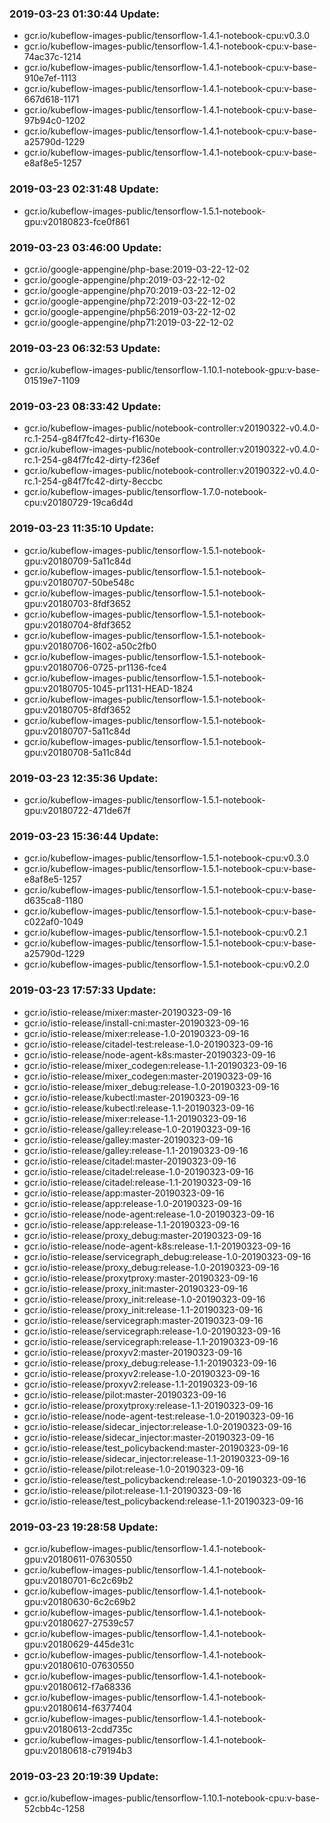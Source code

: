 ### 2019-03-23 01:30:44 Update:

- gcr.io/kubeflow-images-public/tensorflow-1.4.1-notebook-cpu:v0.3.0
- gcr.io/kubeflow-images-public/tensorflow-1.4.1-notebook-cpu:v-base-74ac37c-1214
- gcr.io/kubeflow-images-public/tensorflow-1.4.1-notebook-cpu:v-base-910e7ef-1113
- gcr.io/kubeflow-images-public/tensorflow-1.4.1-notebook-cpu:v-base-667d618-1171
- gcr.io/kubeflow-images-public/tensorflow-1.4.1-notebook-cpu:v-base-97b94c0-1202
- gcr.io/kubeflow-images-public/tensorflow-1.4.1-notebook-cpu:v-base-a25790d-1229
- gcr.io/kubeflow-images-public/tensorflow-1.4.1-notebook-cpu:v-base-e8af8e5-1257
### 2019-03-23 02:31:48 Update:

- gcr.io/kubeflow-images-public/tensorflow-1.5.1-notebook-gpu:v20180823-fce0f861
### 2019-03-23 03:46:00 Update:

- gcr.io/google-appengine/php-base:2019-03-22-12-02
- gcr.io/google-appengine/php:2019-03-22-12-02
- gcr.io/google-appengine/php70:2019-03-22-12-02
- gcr.io/google-appengine/php72:2019-03-22-12-02
- gcr.io/google-appengine/php56:2019-03-22-12-02
- gcr.io/google-appengine/php71:2019-03-22-12-02
### 2019-03-23 06:32:53 Update:

- gcr.io/kubeflow-images-public/tensorflow-1.10.1-notebook-gpu:v-base-01519e7-1109
### 2019-03-23 08:33:42 Update:

- gcr.io/kubeflow-images-public/notebook-controller:v20190322-v0.4.0-rc.1-254-g84f7fc42-dirty-f1630e
- gcr.io/kubeflow-images-public/notebook-controller:v20190322-v0.4.0-rc.1-254-g84f7fc42-dirty-f236ef
- gcr.io/kubeflow-images-public/notebook-controller:v20190322-v0.4.0-rc.1-254-g84f7fc42-dirty-8eccbc
- gcr.io/kubeflow-images-public/tensorflow-1.7.0-notebook-cpu:v20180729-19ca6d4d
### 2019-03-23 11:35:10 Update:

- gcr.io/kubeflow-images-public/tensorflow-1.5.1-notebook-gpu:v20180709-5a11c84d
- gcr.io/kubeflow-images-public/tensorflow-1.5.1-notebook-gpu:v20180707-50be548c
- gcr.io/kubeflow-images-public/tensorflow-1.5.1-notebook-gpu:v20180703-8fdf3652
- gcr.io/kubeflow-images-public/tensorflow-1.5.1-notebook-gpu:v20180704-8fdf3652
- gcr.io/kubeflow-images-public/tensorflow-1.5.1-notebook-gpu:v20180706-1602-a50c2fb0
- gcr.io/kubeflow-images-public/tensorflow-1.5.1-notebook-gpu:v20180706-0725-pr1136-fce4
- gcr.io/kubeflow-images-public/tensorflow-1.5.1-notebook-gpu:v20180705-1045-pr1131-HEAD-1824
- gcr.io/kubeflow-images-public/tensorflow-1.5.1-notebook-gpu:v20180705-8fdf3652
- gcr.io/kubeflow-images-public/tensorflow-1.5.1-notebook-gpu:v20180707-5a11c84d
- gcr.io/kubeflow-images-public/tensorflow-1.5.1-notebook-gpu:v20180708-5a11c84d
### 2019-03-23 12:35:36 Update:

- gcr.io/kubeflow-images-public/tensorflow-1.5.1-notebook-gpu:v20180722-471de67f
### 2019-03-23 15:36:44 Update:

- gcr.io/kubeflow-images-public/tensorflow-1.5.1-notebook-cpu:v0.3.0
- gcr.io/kubeflow-images-public/tensorflow-1.5.1-notebook-cpu:v-base-e8af8e5-1257
- gcr.io/kubeflow-images-public/tensorflow-1.5.1-notebook-cpu:v-base-d635ca8-1180
- gcr.io/kubeflow-images-public/tensorflow-1.5.1-notebook-cpu:v-base-c022af0-1049
- gcr.io/kubeflow-images-public/tensorflow-1.5.1-notebook-cpu:v0.2.1
- gcr.io/kubeflow-images-public/tensorflow-1.5.1-notebook-cpu:v-base-a25790d-1229
- gcr.io/kubeflow-images-public/tensorflow-1.5.1-notebook-cpu:v0.2.0
### 2019-03-23 17:57:33 Update:

- gcr.io/istio-release/mixer:master-20190323-09-16
- gcr.io/istio-release/install-cni:master-20190323-09-16
- gcr.io/istio-release/mixer:release-1.0-20190323-09-16
- gcr.io/istio-release/citadel-test:release-1.0-20190323-09-16
- gcr.io/istio-release/node-agent-k8s:master-20190323-09-16
- gcr.io/istio-release/mixer_codegen:release-1.1-20190323-09-16
- gcr.io/istio-release/mixer_codegen:master-20190323-09-16
- gcr.io/istio-release/mixer_debug:release-1.0-20190323-09-16
- gcr.io/istio-release/kubectl:master-20190323-09-16
- gcr.io/istio-release/kubectl:release-1.1-20190323-09-16
- gcr.io/istio-release/mixer:release-1.1-20190323-09-16
- gcr.io/istio-release/galley:release-1.0-20190323-09-16
- gcr.io/istio-release/galley:master-20190323-09-16
- gcr.io/istio-release/galley:release-1.1-20190323-09-16
- gcr.io/istio-release/citadel:master-20190323-09-16
- gcr.io/istio-release/citadel:release-1.0-20190323-09-16
- gcr.io/istio-release/citadel:release-1.1-20190323-09-16
- gcr.io/istio-release/app:master-20190323-09-16
- gcr.io/istio-release/app:release-1.0-20190323-09-16
- gcr.io/istio-release/node-agent:release-1.0-20190323-09-16
- gcr.io/istio-release/app:release-1.1-20190323-09-16
- gcr.io/istio-release/proxy_debug:master-20190323-09-16
- gcr.io/istio-release/node-agent-k8s:release-1.1-20190323-09-16
- gcr.io/istio-release/servicegraph_debug:release-1.0-20190323-09-16
- gcr.io/istio-release/proxy_debug:release-1.0-20190323-09-16
- gcr.io/istio-release/proxytproxy:master-20190323-09-16
- gcr.io/istio-release/proxy_init:master-20190323-09-16
- gcr.io/istio-release/proxy_init:release-1.0-20190323-09-16
- gcr.io/istio-release/proxy_init:release-1.1-20190323-09-16
- gcr.io/istio-release/servicegraph:master-20190323-09-16
- gcr.io/istio-release/servicegraph:release-1.0-20190323-09-16
- gcr.io/istio-release/servicegraph:release-1.1-20190323-09-16
- gcr.io/istio-release/proxyv2:master-20190323-09-16
- gcr.io/istio-release/proxy_debug:release-1.1-20190323-09-16
- gcr.io/istio-release/proxyv2:release-1.0-20190323-09-16
- gcr.io/istio-release/proxyv2:release-1.1-20190323-09-16
- gcr.io/istio-release/pilot:master-20190323-09-16
- gcr.io/istio-release/proxytproxy:release-1.1-20190323-09-16
- gcr.io/istio-release/node-agent-test:release-1.0-20190323-09-16
- gcr.io/istio-release/sidecar_injector:release-1.0-20190323-09-16
- gcr.io/istio-release/sidecar_injector:master-20190323-09-16
- gcr.io/istio-release/test_policybackend:master-20190323-09-16
- gcr.io/istio-release/sidecar_injector:release-1.1-20190323-09-16
- gcr.io/istio-release/pilot:release-1.0-20190323-09-16
- gcr.io/istio-release/test_policybackend:release-1.0-20190323-09-16
- gcr.io/istio-release/pilot:release-1.1-20190323-09-16
- gcr.io/istio-release/test_policybackend:release-1.1-20190323-09-16
### 2019-03-23 19:28:58 Update:

- gcr.io/kubeflow-images-public/tensorflow-1.4.1-notebook-gpu:v20180611-07630550
- gcr.io/kubeflow-images-public/tensorflow-1.4.1-notebook-gpu:v20180701-6c2c69b2
- gcr.io/kubeflow-images-public/tensorflow-1.4.1-notebook-gpu:v20180630-6c2c69b2
- gcr.io/kubeflow-images-public/tensorflow-1.4.1-notebook-gpu:v20180627-27539c57
- gcr.io/kubeflow-images-public/tensorflow-1.4.1-notebook-gpu:v20180629-445de31c
- gcr.io/kubeflow-images-public/tensorflow-1.4.1-notebook-gpu:v20180610-07630550
- gcr.io/kubeflow-images-public/tensorflow-1.4.1-notebook-gpu:v20180612-f7a68336
- gcr.io/kubeflow-images-public/tensorflow-1.4.1-notebook-gpu:v20180614-f6377404
- gcr.io/kubeflow-images-public/tensorflow-1.4.1-notebook-gpu:v20180613-2cdd735c
- gcr.io/kubeflow-images-public/tensorflow-1.4.1-notebook-gpu:v20180618-c79194b3
### 2019-03-23 20:19:39 Update:

- gcr.io/kubeflow-images-public/tensorflow-1.10.1-notebook-cpu:v-base-52cbb4c-1258
